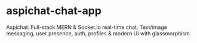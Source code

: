 # aspichat-chat-app
Aspichat: Full-stack MERN &amp; Socket.io real-time chat. Text/image messaging, user presence, auth, profiles &amp; modern UI with glassmorphism.
